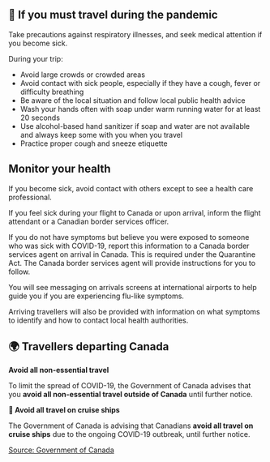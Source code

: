 ## 🛫 If you must travel during the pandemic

Take precautions against respiratory illnesses, and seek medical attention if you become sick.

During your trip:

- Avoid large crowds or crowded areas
- Avoid contact with sick people, especially if they have a cough, fever or difficulty breathing
- Be aware of the local situation and follow local public health advice
- Wash your hands often with soap under warm running water for at least 20 seconds
- Use alcohol-based hand sanitizer if soap and water are not available and always keep some with you when you travel
- Practice proper cough and sneeze etiquette

## Monitor your health

If you become sick, avoid contact with others except to see a health care professional.

If you feel sick during your flight to Canada or upon arrival, inform the flight attendant or a Canadian border services officer.

If you do not have symptoms but believe you were exposed to someone who was sick with COVID-19, report this information to a Canada border services agent on arrival in Canada. This is required under the Quarantine Act. The Canada border services agent will provide instructions for you to follow.

You will see messaging on arrivals screens at international airports to help guide you if you are experiencing flu-like symptoms.

Arriving travellers will also be provided with information on what symptoms to identify and how to contact local health authorities.

## 🌍 Travellers departing Canada

**Avoid all non-essential travel**

To limit the spread of COVID-19, the Government of Canada advises that you **avoid all non-essential travel outside of Canada** until further notice.

**🚢 Avoid all travel on cruise ships**

The Government of Canada is advising that Canadians **avoid all travel on cruise ships** due to the ongoing COVID-19 outbreak, until further notice.

[Source: Government of Canada](https://www.canada.ca/en/public-health/services/diseases/2019-novel-coronavirus-infection/latest-travel-health-advice.html)
